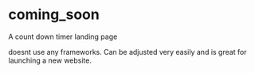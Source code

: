 # coming_soon
A count down timer landing page 

doesnt use any frameworks. Can be adjusted very easily and is great for launching a new website.
